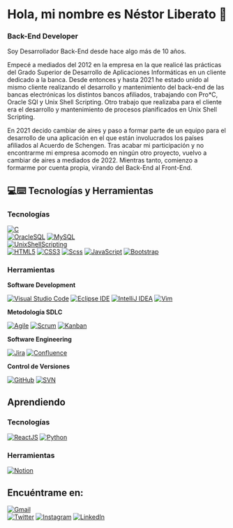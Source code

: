 # Hola, mi nombre es Néstor Liberato 👋
### Back-End Developer
<!-- Meter imagencilla por aquí -->
Soy Desarrollador Back-End desde hace algo más de 10 años.

Empecé a mediados del 2012 en la empresa en la que realicé las prácticas del Grado Superior de Desarrollo de Aplicaciones Informáticas en un cliente dedicado a la banca. Desde entonces y hasta 2021 he estado unido al mismo cliente realizando el desarrollo y mantenimiento del back-end de las bancas electrónicas los distintos bancos afiliados, trabajando con Pro*C, Oracle SQl y Unix Shell Scripting. Otro trabajo que realizaba para el cliente era el desarrollo y mantenimiento de procesos planificados en Unix Shell Scripting.

En 2021 decido cambiar de aires y paso a formar parte de un equipo para el desarrollo de una aplicación en el que están involucrados los países afiliados al Acuerdo de Schengen. Tras acabar mi participación y no encontrarme mi empresa acomodo en ningún otro proyecto, vuelvo a cambiar de aires a mediados de 2022. Mientras tanto, comienzo a formarme por cuenta propia, virando del Back-End al Front-End.

## 💻:keyboard: Tecnologías y Herramientas

### Tecnologías

[![C](https://img.shields.io/badge/C/C++-A8B9CC?style=for-the-badge&logo=c&logoColor=white&labelColor=101010)]()
</br>
[![OracleSQL](https://img.shields.io/badge/Oracle_SQL-orange?style=for-the-badge&logo=oracle&logoColor=white&labelColor=101010)]()
[![MySQL](https://img.shields.io/badge/MySQL-lightgray?style=for-the-badge&logo=mysql&logoColor=white&labelColor=101010)]()
</br>
[![UnixShellScripting](https://img.shields.io/badge/Unix_Shell_Scripting-lightgray?style=for-the-badge&logo=linux&logoColor=white&labelColor=101010)]()
</br>
[![HTML5](https://img.shields.io/badge/HTML5-E34F26?style=for-the-badge&logo=html5&logoColor=white&labelColor=101010)]()
[![CSS3](https://img.shields.io/badge/CSS3-1572B6?style=for-the-badge&logo=css3&logoColor=white&labelColor=101010)]()
[![Scss](https://img.shields.io/badge/Sass-cc6699?style=for-the-badge&logo=sass&logoColor=white&labelColor=101010)]()
[![JavaScript](https://img.shields.io/badge/JavaScript-F7DF1E?style=for-the-badge&logo=javascript&logoColor=white&labelColor=101010)]()
[![Bootstrap](https://img.shields.io/badge/Bootstrap-purple?style=for-the-badge&logo=bootstrap&logoColor=white&labelColor=101010)]()

### Herramientas

**Software Development**

[![Visual Studio Code](https://img.shields.io/badge/Visual_Studio_Code-007ACC?style=for-the-badge&logo=Visual-Studio-Code&logoColor=white&labelColor=101010)]()
[![Eclipse IDE](https://img.shields.io/badge/Eclipse_IDE-darkblue?style=for-the-badge&logo=Eclipse-IDE&logoColor=white&labelColor=101010)]()
[![IntelliJ IDEA](https://img.shields.io/badge/IntelliJ_IDEA-red?style=for-the-badge&logo=IntelliJ-IDEA&logoColor=white&labelColor=101010)]()
[![Vim](https://img.shields.io/badge/Vim-019733?style=for-the-badge&logo=Vim&logoColor=white&labelColor=101010)]()

**Metodología SDLC**

[![Agile](https://img.shields.io/badge/Agile-blue?style=for-the-badge&logo=Agile&logoColor=white&labelColor=101010)]()
[![Scrum](https://img.shields.io/badge/Scrum-orange?style=for-the-badge&logo=Scrum&logoColor=white&labelColor=101010)]()
[![Kanban](https://img.shields.io/badge/Kanban-red?style=for-the-badge&logo=Kanban&logoColor=white&labelColor=101010)]()

**Software Engineering**

[![Jira](https://img.shields.io/badge/Jira-0052CC?style=for-the-badge&logo=jira&logoColor=white&labelColor=101010)]()
[![Confluence](https://img.shields.io/badge/Confluence-0052CC?style=for-the-badge&logo=confluence&logoColor=white&labelColor=101010)]()

**Control de Versiones**

[![GitHub](https://img.shields.io/badge/GitHub-181717?style=for-the-badge&logo=github&logoColor=white&labelColor=101010)]()
[![SVN](https://img.shields.io/badge/SVN-019733?style=for-the-badge&logo=svn&logoColor=white&labelColor=101010)]()

## Aprendiendo

### Tecnologías

[![ReactJS](https://img.shields.io/badge/React_JS-1DA1F2?style=for-the-badge&logo=react&logoColor=white&labelColor=101010)]()
[![Python](https://img.shields.io/badge/Python-F7DF1E?style=for-the-badge&logo=python&logoColor=white&labelColor=101010)]()

### Herramientas
[![Notion](https://img.shields.io/badge/Notion-181717?style=for-the-badge&logo=notion&logoColor=white&labelColor=101010)]()

## Encuéntrame en:

[![Gmail](https://img.shields.io/badge/nestitor87@gmail.com-c14438?style=for-the-badge&logo=Gmail&logoColor=white&labelColor=101010)](mailto:nestitor87@gmail.com)<br>
[![Twitter](https://img.shields.io/badge/@nes____87-1DA1F2?style=for-the-badge&logo=twitter&logoColor=white&labelColor=101010)](https://twitter.com/nes__87)
[![Instagram](https://img.shields.io/badge/@nes____87-E4405F?style=for-the-badge&logo=instagram&logoColor=white&labelColor=101010)](https://instagram.com/nes__87)
[![LinkedIn](https://img.shields.io/badge/Nestor_Liberato-0077B5?style=for-the-badge&logo=linkedin&logoColor=white&labelColor=101010)](https://www.linkedin.com/in/nestor-liberato-a34a5682)
<!--[![Link](https://img.shields.io/badge/Link_Site-moure.dev-39E09B?style=for-the-badge&logo=Linktree&logoColor=white&labelColor=101010)](https://mouredev.com)-->
<!--[![Web](https://img.shields.io/badge/Web-MoureDev.com-14a1f0?style=for-the-badge&logo=dev.to&logoColor=white&labelColor=101010)](https://mouredev.com)-->
